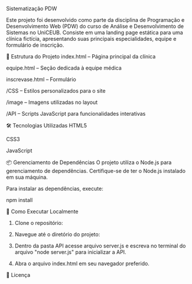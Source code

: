 Sistematização PDW

Este projeto foi desenvolvido como parte da disciplina de Programação e Desenvolvimento Web (PDW) do curso de Análise e Desenvolvimento de Sistemas no UniCEUB. Consiste em uma landing page estática para uma clínica fictícia, apresentando suas principais especialidades, equipe e formulário de inscrição.​

📁 Estrutura do Projeto
index.html – Página principal da clínica​

equipe.html – Seção dedicada à equipe médica​

inscrevase.html – Formulário 

/CSS – Estilos personalizados para o site​

/image – Imagens utilizadas no layout​

/API – Scripts JavaScript para funcionalidades interativas​

🛠️ Tecnologias Utilizadas
HTML5​

CSS3​

JavaScript​

📦 Gerenciamento de Dependências
O projeto utiliza o Node.js para gerenciamento de dependências. Certifique-se de ter o Node.js instalado em sua máquina.​

Para instalar as dependências, execute:

npm install

🚀 Como Executar Localmente

1. Clone o repositório:

2. Navegue até o diretório do projeto:​

3. Dentro da pasta API acesse arquivo server.js e escreva no terminal do arquivo "node server.js" para inicializar a API.

4. Abra o arquivo index.html em seu navegador preferido.​


📄 Licença
